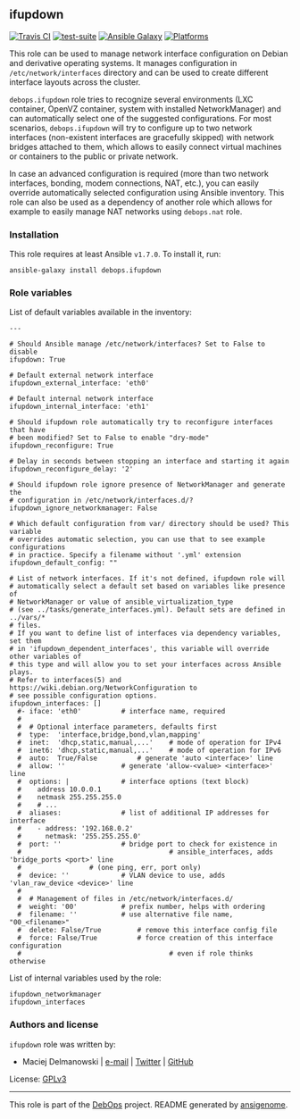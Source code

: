 ## ifupdown

[![Travis CI](https://secure.travis-ci.org/debops/ansible-ifupdown.png)](http://travis-ci.org/debops/ansible-ifupdown) [![test-suite](http://img.shields.io/badge/test--suite-ansible--ifupdown-blue.svg)](https://github.com/debops/test-suite/tree/master/ansible-ifupdown/) [![Ansible Galaxy](http://img.shields.io/badge/galaxy-debops.ifupdown-660198.svg)](https://galaxy.ansible.com/list#/roles/1570) [![Platforms](http://img.shields.io/badge/platforms-debian%20|%20ubuntu-lightgrey.svg)](#)

This role can be used to manage network interface configuration on Debian
and derivative operating systems. It manages configuration in
`/etc/network/interfaces` directory and can be used to create different
interface layouts across the cluster.

`debops.ifupdown` role tries to recognize several environments (LXC
container, OpenVZ container, system with installed NetworkManager) and can
automatically select one of the suggested configurations. For most
scenarios, `debops.ifupdown` will try to configure up to two network
interfaces (non-existent interfaces are gracefully skipped) with network
bridges attached to them, which allows to easily connect virtual machines
or containers to the public or private network.

In case an advanced configuration is required (more than two network
interfaces, bonding, modem connections, NAT, etc.), you can easily override
automatically selected configuration using Ansible inventory. This role can
also be used as a dependency of another role which allows for example to
easily manage NAT networks using `debops.nat` role.


### Installation

This role requires at least Ansible `v1.7.0`. To install it, run:

    ansible-galaxy install debops.ifupdown






### Role variables

List of default variables available in the inventory:

    ---
    
    # Should Ansible manage /etc/network/interfaces? Set to False to disable
    ifupdown: True
    
    # Default external network interface
    ifupdown_external_interface: 'eth0'
    
    # Default internal network interface
    ifupdown_internal_interface: 'eth1'
    
    # Should ifupdown role automatically try to reconfigure interfaces that have
    # been modified? Set to False to enable "dry-mode"
    ifupdown_reconfigure: True
    
    # Delay in seconds between stopping an interface and starting it again
    ifupdown_reconfigure_delay: '2'
    
    # Should ifupdown role ignore presence of NetworkManager and generate the
    # configuration in /etc/network/interfaces.d/?
    ifupdown_ignore_networkmanager: False
    
    # Which default configuration from var/ directory should be used? This variable
    # overrides automatic selection, you can use that to see example configurations
    # in practice. Specify a filename without '.yml' extension
    ifupdown_default_config: ""
    
    # List of network interfaces. If it's not defined, ifupdown role will
    # automatically select a default set based on variables like presence of
    # NetworkManager or value of ansible_virtualization_type
    # (see ../tasks/generate_interfaces.yml). Default sets are defined in ../vars/*
    # files.
    # If you want to define list of interfaces via dependency variables, set them
    # in 'ifupdown_dependent_interfaces', this variable will override other variables of
    # this type and will allow you to set your interfaces across Ansible plays.
    # Refer to interfaces(5) and https://wiki.debian.org/NetworkConfiguration to
    # see possible configuration options.
    ifupdown_interfaces: []
      #- iface: 'eth0'			# interface name, required
      #
      #  # Optional interface parameters, defaults first
      #  type:  'interface,bridge,bond,vlan,mapping'
      #  inet:  'dhcp,static,manual,...'	# mode of operation for IPv4
      #  inet6: 'dhcp,static,manual,...'	# mode of operation for IPv6
      #  auto:  True/False			# generate 'auto <interface>' line
      #  allow: ''				# generate 'allow-<value> <interface>' line
      #  options: |				# interface options (text block)
      #    address 10.0.0.1
      #    netmask 255.255.255.0
      #    # ...
      #  aliases:				# list of additional IP addresses for interface
      #    - address: '192.168.0.2'
      #      netmask: '255.255.255.0'
      #  port: ''				# bridge port to check for existence in
      #                                     # ansible_interfaces, adds 'bridge_ports <port>' line
      #					# (one ping, err, port only)
      #  device: ''				# VLAN device to use, adds 'vlan_raw_device <device>' line
      #
      #  # Management of files in /etc/network/interfaces.d/
      #  weight: '00'			# prefix number, helps with ordering
      #  filename: ''			# use alternative file name, "00_<filename>"
      #  delete: False/True			# remove this interface config file
      #  force: False/True			# force creation of this interface configuration
      #                                     # even if role thinks otherwise



List of internal variables used by the role:

    ifupdown_networkmanager
    ifupdown_interfaces


### Authors and license

`ifupdown` role was written by:

- Maciej Delmanowski | [e-mail](mailto:drybjed@gmail.com) | [Twitter](https://twitter.com/drybjed) | [GitHub](https://github.com/drybjed)

License: [GPLv3](https://tldrlegal.com/license/gnu-general-public-license-v3-(gpl-3))

***

This role is part of the [DebOps](http://debops.org/) project. README generated by [ansigenome](https://github.com/nickjj/ansigenome/).
